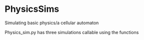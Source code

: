 # PhysicsSims
Simulating basic physics/a cellular automaton

Physics_sim.py has three simulations callable using the functions 
